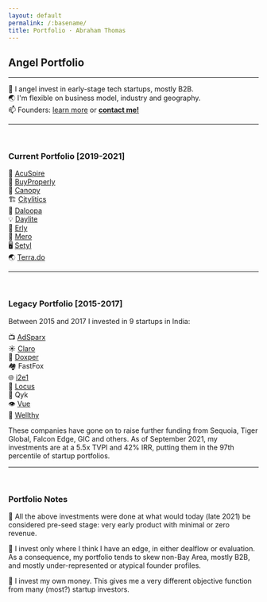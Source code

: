 ```yaml
---
layout: default
permalink: /:basename/
title: Portfolio · Abraham Thomas
---
```


## Angel Portfolio

----

🦋 I angel invest in early-stage tech startups, mostly B2B.  
🌏 I'm flexible on business model, industry and geography.  
📫 Founders: [learn more](/founders) or **[contact me!](/contact)**  

----

<br/>

### Current Portfolio [2019-2021]

🤝 [AcuSpire](https://acuspire.ai/)  
🏡 [BuyProperly](https://buyproperly.ca/)  
🏫 [Canopy](https://www.canopyanalytics.com/)  
🏗️ [Citylitics](https://citylitics.com/)  
🧠 [Daloopa](https://www.daloopa.com/)  
💡 [Daylite](https://www.daylite.ai)  
🚚 [Erly](https://www.geterly.com)  
🏢 [Mero](https://mero.co/)  
🖥️ [Setyl](https://www.setyl.com/)  
🌏 [Terra.do](https://terra.do)  


----

<br/>

### Legacy Portfolio [2015-2017]

Between 2015 and 2017 I invested in 9 startups in India:

📺 [AdSparx](https://www.adsparx.com/)  
☀️ [Claro](https://www.claroenergy.in/)  
🔬 [Doxper](http://doxper.com/)  
🏘️ FastFox  
🌐 [i2e1](https://i2e1.com/)  
🚛 [Locus](https://locus.sh/)  
🧰 Qyk  
👁️ [Vue](https://vue.ai/)  
💊 [Wellthy](https://wellthytherapeutics.com/)  


These companies have gone on to raise further funding from Sequoia, Tiger Global, Falcon Edge, GIC and others. As of September 2021, my investments are at a 5.5x TVPI and 42% IRR, putting them in the 97th percentile of startup portfolios.

----

<br/>

### Portfolio Notes

🌱 All the above investments were done at what would today (late 2021) be considered pre-seed stage: very early product with minimal or zero revenue.

🧭 I invest only where I think I have an edge, in either dealflow or evaluation.  As a consequence, my portfolio tends to skew non-Bay Area, mostly B2B, and mostly under-represented or atypical founder profiles.

🎯 I invest my own money.  This gives me a very different objective function from many (most?) startup investors. 


<!--
In addition to investing directly in startups, I am an LP in and advisor to [GrowX Ventures](http://www.growxventures.com/), who I believe to be India's best seed-stage venture capital firm.  
-->

<br/>
<br/>